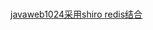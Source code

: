 # 
[javaweb1024采用shiro redis结合](http://www.javaweb1024.com/java/JavaWebzhongji/2016/07/13/972.html)

